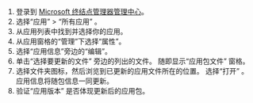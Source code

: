 
1. 登录到 [Microsoft 终结点管理器管理中心](https://go.microsoft.com/fwlink/?linkid=2109431)。
2. 选择“应用”   > “所有应用”  。
3. 从应用列表中找到并选择你的应用。  
4. 从应用窗格的“管理”下选择“属性”。
5. 选择“应用信息”旁边的“编辑”。  
6. 单击“选择要更新的文件”  旁边的列出的文件。 随即显示“应用包文件”  窗格。
7. 选择文件夹图标，然后浏览到已更新的应用文件所在的位置。 选择“打开”  。 应用信息将随包信息一同更新。  
8. 验证“应用版本”  是否体现更新后的应用包。